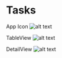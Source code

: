 # Tasks

App Icon
![alt text](https://imgur.com/uBvMHHy)

TableView
![alt text](https://imgur.com/2v4rEiV)

DetailView
![alt text](https://imgur.com/JsQ7EMK)
